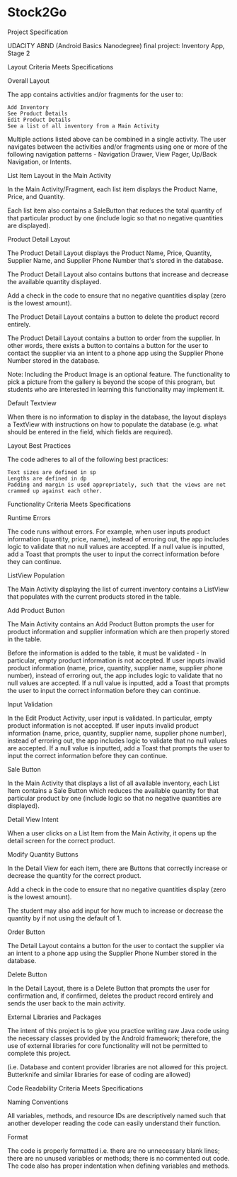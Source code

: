 # Stock2Go

Project Specification

UDACITY ABND (Android Basics Nanodegree) final project: Inventory App, Stage 2

Layout
Criteria 	Meets Specifications

Overall Layout
	

The app contains activities and/or fragments for the user to:

    Add Inventory
    See Product Details
    Edit Product Details
    See a list of all inventory from a Main Activity

Multiple actions listed above can be combined in a single activity.
The user navigates between the activities and/or fragments using one or more of the following navigation patterns - Navigation Drawer, View Pager, Up/Back Navigation, or Intents.

List Item Layout in the Main Activity
	

In the Main Activity/Fragment, each list item displays the Product Name, Price, and Quantity.

Each list item also contains a SaleButton that reduces the total quantity of that particular product by one (include logic so that no negative quantities are displayed).

Product Detail Layout
	

The Product Detail Layout displays the Product Name, Price, Quantity, Supplier Name, and Supplier Phone Number that's stored in the database.

The Product Detail Layout also contains buttons that increase and decrease the available quantity displayed.

Add a check in the code to ensure that no negative quantities display (zero is the lowest amount).

The Product Detail Layout contains a button to delete the product record entirely.

The Product Detail Layout contains a button to order from the supplier. In other words, there exists a button to contains a button for the user to contact the supplier via an intent to a phone app using the Supplier Phone Number stored in the database.

Note: Including the Product Image is an optional feature. The functionality to pick a picture from the gallery is beyond the scope of this program, but students who are interested in learning this functionality may implement it.

Default Textview
	

When there is no information to display in the database, the layout displays a TextView with instructions on how to populate the database (e.g. what should be entered in the field, which fields are required).

Layout Best Practices
	

The code adheres to all of the following best practices:

    Text sizes are defined in sp
    Lengths are defined in dp
    Padding and margin is used appropriately, such that the views are not crammed up against each other.

Functionality
Criteria 	Meets Specifications

Runtime Errors
	

The code runs without errors. For example, when user inputs product information (quantity, price, name), instead of erroring out, the app includes logic to validate that no null values are accepted. If a null value is inputted, add a Toast that prompts the user to input the correct information before they can continue.

ListView Population
	

The Main Activity displaying the list of current inventory contains a ListView that populates with the current products stored in the table.

Add Product Button
	

The Main Activity contains an Add Product Button prompts the user for product information and supplier information which are then properly stored in the table.

Before the information is added to the table, it must be validated -
In particular, empty product information is not accepted. If user inputs invalid product information (name, price, quantity, supplier name, supplier phone number), instead of erroring out, the app includes logic to validate that no null values are accepted. If a null value is inputted, add a Toast that prompts the user to input the correct information before they can continue.

Input Validation
	

In the Edit Product Activity, user input is validated. In particular, empty product information is not accepted. If user inputs invalid product information (name, price, quantity, supplier name, supplier phone number), instead of erroring out, the app includes logic to validate that no null values are accepted. If a null value is inputted, add a Toast that prompts the user to input the correct information before they can continue.

Sale Button
	

In the Main Activity that displays a list of all available inventory, each List Item contains a Sale Button which reduces the available quantity for that particular product by one (include logic so that no negative quantities are displayed).

Detail View Intent
	

When a user clicks on a List Item from the Main Activity, it opens up the detail screen for the correct product.

Modify Quantity Buttons
	

In the Detail View for each item, there are Buttons that correctly increase or decrease the quantity for the correct product.

Add a check in the code to ensure that no negative quantities display (zero is the lowest amount).

The student may also add input for how much to increase or decrease the quantity by if not using the default of 1.

Order Button
	

The Detail Layout contains a button for the user to contact the supplier via an intent to a phone app using the Supplier Phone Number stored in the database.

Delete Button
	

In the Detail Layout, there is a Delete Button that prompts the user for confirmation and, if confirmed, deletes the product record entirely and sends the user back to the main activity.

External Libraries and Packages
	

The intent of this project is to give you practice writing raw Java code using the necessary classes provided by the Android framework; therefore, the use of external libraries for core functionality will not be permitted to complete this project.

(i.e. Database and content provider libraries are not allowed for this project. Butterknife and similar libraries for ease of coding are allowed)

Code Readability
Criteria 	Meets Specifications

Naming Conventions
	

All variables, methods, and resource IDs are descriptively named such that another developer reading the code can easily understand their function.

Format
	

The code is properly formatted i.e. there are no unnecessary blank lines; there are no unused variables or methods; there is no commented out code.
The code also has proper indentation when defining variables and methods.
